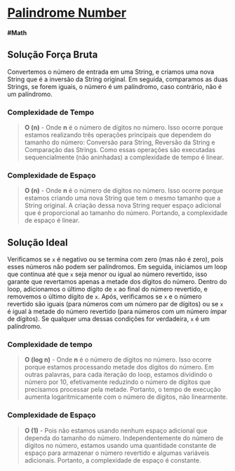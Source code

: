 # [Palindrome Number](https://leetcode.com/problems/palindrome-number/)

#### \#Math

## Solução Força Bruta

Convertemos o número de entrada em uma String, e criamos uma nova String que é a inversão da String original. Em seguida,
comparamos as duas Strings, se forem iguais, o número é um palíndromo, caso contrário, não é um palíndromo.

### Complexidade de Tempo
>**O (n)** - Onde **n** é o número de dígitos no número. Isso ocorre porque estamos realizando três operações principais
> que dependem do tamanho do número: Conversão para String, Reversão da String e Comparação das Strings. Como essas
> operações são executadas sequencialmente (não aninhadas) a complexidade de tempo é linear.

### Complexidade de Espaço
>**O (n)** - Onde **n** é o número de dígitos no número. Isso ocorre porque estamos criando uma nova String que tem o
> mesmo tamanho que a String original. A criação dessa nova String requer espaço adicional que é proporcional ao tamanho
> do número. Portando, a complexidade de espaço é linear.


## Solução Ideal

Verificamos se `x` é negativo ou se termina com zero (mas não é zero), pois esses números não podem ser palíndromos. Em
seguida, iniciamos um loop que continua até que `x` seja menor ou igual ao número revertido, isso garante que revertamos
apenas a metade dos dígitos do número. Dentro do loop, adicionamos o último dígito de `x` ao final do número revertido, 
e removemos o último dígito de `x`. Após, verificamos se `x` e o número revertido são iguais (para números com um número
par de dígitos) ou se `x` é igual à metade do número revertido (para números com um número ímpar de dígitos). Se qualquer
uma dessas condições for verdadeira, `x` é um palíndromo.

### Complexidade de tempo
>**O (log n)** - Onde **n** é o número de dígitos no número. Isso ocorre porque estamos processando metade dos dígitos do
> número. Em outras palavras, para cada iteração do loop, estamos dividindo o número por 10, efetivamente reduzindo o
> número de dígitos que precisamos processar pela metade. Portanto, o tempo de execução aumenta logaritmicamente com o
> número de dígitos, não linearmente.

### Complexidade de Espaço
>**O (1)** - Pois não estamos usando nenhum espaço adicional que dependa do tamanho do número. Independentemente do
> número de dígitos no número, estamos usando uma quantidade constante de espaço para armazenar o número revertido e
> algumas variáveis adicionais. Portanto, a complexidade de espaço é constante.